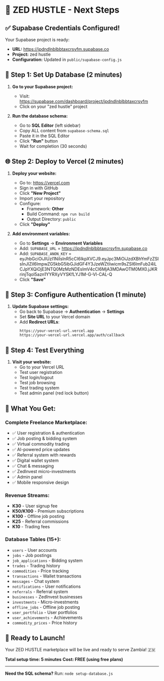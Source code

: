 # 🎯 ZED HUSTLE - Next Steps

## ✅ **Supabase Credentials Configured!**

Your Supabase project is ready:
- **URL:** https://jpdndlnblbbtaxcrsyfm.supabase.co
- **Project:** zed hustle
- **Configuration:** Updated in `public/supabase-config.js`

## 🔧 **Step 1: Set Up Database (2 minutes)**

1. **Go to your Supabase project:**
   - Visit: https://supabase.com/dashboard/project/jpdndlnblbbtaxcrsyfm
   - Click on your "zed hustle" project

2. **Run the database schema:**
   - Go to **SQL Editor** (left sidebar)
   - Copy ALL content from `supabase-schema.sql`
   - Paste it in the SQL Editor
   - Click **"Run"** button
   - Wait for completion (30 seconds)

## 🌐 **Step 2: Deploy to Vercel (2 minutes)**

1. **Deploy your website:**
   - Go to: https://vercel.com
   - Sign in with GitHub
   - Click **"New Project"**
   - Import your repository
   - Configure:
     - Framework: **Other**
     - Build Command: `npm run build`
     - Output Directory: `public`
   - Click **"Deploy"**

2. **Add environment variables:**
   - Go to **Settings** → **Environment Variables**
   - Add: `SUPABASE_URL` = https://jpdndlnblbbtaxcrsyfm.supabase.co
   - Add: `SUPABASE_ANON_KEY` = eyJhbGciOiJIUzI1NiIsInR5cCI6IkpXVCJ9.eyJpc3MiOiJzdXBhYmFzZSIsInJlZiI6ImpwZG5kbG5ibGJidGF4Y3JzeWZtIiwicm9sZSI6ImFub24iLCJpYXQiOjE3NTQ0MzMzNDEsImV4cCI6MjA3MDAwOTM0MX0.jJKRrinjTqoI5azn1YYRXyVYSKfLYJ1M-G-Vl-CAL-Q
   - Click **"Save"**

## 🔐 **Step 3: Configure Authentication (1 minute)**

1. **Update Supabase settings:**
   - Go back to Supabase → **Authentication** → **Settings**
   - Set **Site URL** to your Vercel domain
   - Add **Redirect URLs**:
     ```
     https://your-vercel-url.vercel.app
     https://your-vercel-url.vercel.app/auth/callback
     ```

## 🧪 **Step 4: Test Everything**

1. **Visit your website:**
   - Go to your Vercel URL
   - Test user registration
   - Test login/logout
   - Test job browsing
   - Test trading system
   - Test admin panel (red lock button)

## 🎉 **What You Get:**

### **Complete Freelance Marketplace:**
- ✅ User registration & authentication
- ✅ Job posting & bidding system
- ✅ Virtual commodity trading
- ✅ AI-powered price updates
- ✅ Referral system with rewards
- ✅ Digital wallet system
- ✅ Chat & messaging
- ✅ ZedInvest micro-investments
- ✅ Admin panel
- ✅ Mobile responsive design

### **Revenue Streams:**
- **K30** - User signup fee
- **K50/K100** - Premium subscriptions
- **K100** - Offline job posting
- **K25** - Referral commissions
- **K10** - Trading fees

### **Database Tables (15+):**
- `users` - User accounts
- `jobs` - Job postings
- `job_applications` - Bidding system
- `trades` - Trading history
- `commodities` - Price tracking
- `transactions` - Wallet transactions
- `messages` - Chat system
- `notifications` - User notifications
- `referrals` - Referral system
- `businesses` - ZedInvest businesses
- `investments` - Micro-investments
- `offline_jobs` - Offline job posting
- `user_portfolio` - User portfolios
- `user_achievements` - Achievements
- `commodity_prices` - Price history

## 🚀 **Ready to Launch!**

Your ZED HUSTLE marketplace will be live and ready to serve Zambia! 🇿🇲

**Total setup time: 5 minutes**
**Cost: FREE (using free plans)**

---

**Need the SQL schema?** Run: `node setup-database.js` 